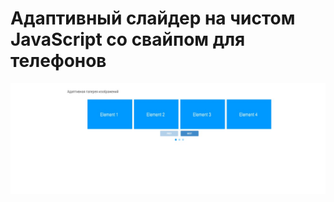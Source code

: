 # Адаптивный слайдер на чистом JavaScript со свайпом для телефонов

![Image alt](https://github.com/EvgeniyBudaev/slider/raw/master/images/readme1.jpg)

